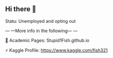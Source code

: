 ## Hi there 👋
Statu: Unemployed and opting out

<!--
**Stupid1Fish/Stupid1Fish** is a ✨ _special_ ✨ repository because its `README.md` (this file) appears on your GitHub profile.

Here are some ideas to get you started:

- 🔭 I’m currently working on ...
- 🌱 I’m currently learning ...
- 👯 I’m looking to collaborate on ...
- 🤔 I’m looking for help with ...
- 💬 Ask me about ...
- 📫 How to reach me: ...
- 😄 Pronouns: ...
- ⚡ Fun fact: ...
-->


— —More info in the following— — 

🔭 Academic Pages: Stupid1Fish.github.io

⚡ Kaggle Profile: https://www.kaggle.com/fish321
